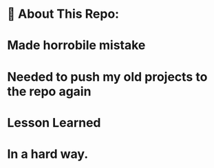 # 💫 About This Repo:
# Made horrobile mistake
# Needed to push my old projects to the repo again
# Lesson Learned
# In a hard way.
